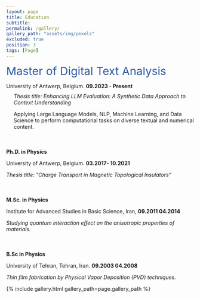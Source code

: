 ```yaml
---
layout: page
title: Education
subtitle: 
permalink: /gallery/
gallery_path: "assets/img/pexels"
excluded: true
position: 3
tags: [Page]
---
```

<span style="font-size:30px; color: rgba(46, 89, 160,1);">Master of Digital Text Analysis</span>
<p style="margin-top: 0px;">
  University of Antwerp, Belgium. <strong>09.2023 - Present</strong>
</p>
<p style="margin-top: -4px; margin-left: 20px;">
  <em>Thesis title: Enhancing LLM Evaluation: A Synthetic Data Approach to Context Understanding</em>
</p>
<p style="margin-top: 0px;margin-left: 20px;">
  Applying Large Language Models, NLP, Machine Learning, and Data Science to perform computational tasks on diverse textual and numerical content.
</p>

<!-- Extra space -->
<p style="margin-bottom: 50px;"></p>

<p>
  <strong>Ph.D. in Physics</strong>
</p>
<p>
  University of Antwerp, Belgium. <strong>03.2017- 10.2021</strong>
</p>
<p>
  <em>Thesis title: "Charge Transport in Magnetic Topological Insulators"</em>
</p>

<!-- Extra space -->
<p style="margin-bottom: 50px;"></p>

<p>
  <strong>M.Sc. in Physics</strong>
</p>
<p>
  Institute for Advanced Studies in Basic Science, Iran, <strong>09.2011 04.2014</strong>
</p>
<p>
  <em>Studying quantum interaction effect on the anisotropic properties of materials.</em>
</p>

<!-- Extra space -->
<p style="margin-bottom: 50px;"></p>

<p>
  <strong>B.Sc in Physics</strong>
</p>
<p>
  University of Tehran, Tehran, Iran. <strong>09.2003 04.2008</strong>
</p>
<p>
  <em>Thin film fabrication by Physical Vapor Deposition (PVD) techniques.</em>
</p>


{% include gallery.html gallery_path=page.gallery_path %}
